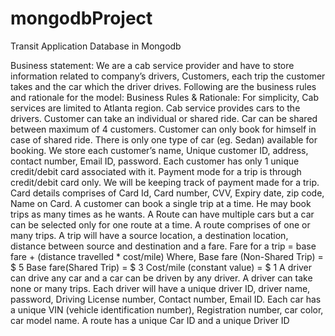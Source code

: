 # mongodbProject
Transit Application Database in Mongodb


Business statement:
We are a cab service provider and have to store information related to company’s drivers, Customers, each trip the customer takes and the car which the driver drives. Following are the business rules and rationale for the model:
Business Rules & Rationale:
For simplicity, Cab services are limited to Atlanta region.
Cab service provides cars to the drivers.
Customer can take an individual or shared ride.
Car can be shared between maximum of 4 customers. 
Customer can only book for himself in case of shared ride.
There is only one type of car (eg. Sedan) available for booking.
We store each customer’s name, Unique customer ID, address, contact number, Email ID, password.
Each customer has only 1 unique credit/debit card associated with it.
Payment mode for a trip is through credit/debit card only.
We will be keeping track of payment made for a trip.
Card details comprises of Card Id, Card number, CVV, Expiry date, zip code, Name on Card.
A customer can book a single trip at a time. He may book trips as many times as he wants.
A Route can have multiple cars but a car can be selected only for one route at a time.
A route comprises of one or many trips.
A trip will have a source location, a destination location, distance between source and destination and a fare.
Fare for a trip = base fare + (distance travelled * cost/mile)
Where, Base fare (Non-Shared Trip) = $ 5 
	Base fare(Shared Trip)	       = $ 3
	Cost/mile (constant value)   = $ 1 
A driver can drive any car and a car can be driven by any driver.
A driver can take none or many trips.
Each driver will have a unique driver ID, driver name, password, Driving License number, Contact number, Email ID.
Each car has a unique VIN (vehicle identification number), Registration number, car color, car model name.
A route has a unique Car ID and a unique Driver ID










